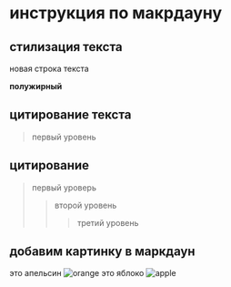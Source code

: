 # инструкция по макрдауну
## стилизация текста

новая строка текста

**полужирный**

## цитирование текста
> первый уровень
## цитирование
> первый уроверь
>> второй уровень
>>> третий уровень

## добавим картинку в маркдаун
это апельсин
![orange](orange.jpg)
это яблоко
![apple](apple.jpg)
